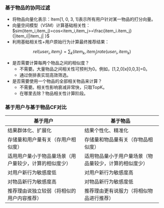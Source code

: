 ### 基于物品的协同过滤

- 将物品向量化表示：Item[1, 0, 3, 1]表示所有用户针对某一物品的打分向量。
- 向量空间模型（VSM）计算基础相关性：$sim(item_i,item_j)=cos<item_i,item_j>=\frac{item_i.item_j}{|item_i||item_j| }$
- 利用基础相关性+用户原始行为计算最终推荐结果：

$$
rel(user_i,item_j)=\sum_k(item_k,item_j)rate(user_i,item_k)
$$

- 是否需要计算每两个物品之间的相似度？
  - 不需要。大量物品之间相关性可预判为0。例如，[1,2,0]x[0,0,3]=0。
  - 通过倒排表实现高效筛选。
- 是否需要使用一个物品的全部相关物品来计算？
  - 不需要。相关性影响衰减非常快，只取TopK。
  - 在哪里去除？物品相关性计算阶段。



### 基于用户与基于物品CF对比

| 基于用户                        | 基于物品                        |
| --------------------------- | --------------------------- |
| 结果群体化、扩展化                   | 结果个性化、精准化                   |
| 存储量和用户量有关（存用户相似度）           | 存储量和物品量有关（存物品相似度）           |
| 适用用户量小于物品量场景（用户量较少，计算的相似度少） | 适用物品量小于用户量场景（物品量较少，计算的相似度少） |
| 对用户新行为敏感度低                  | 对用户新行为敏感度高                  |
| 对物品新行为敏感度高                  | 对物品新行为敏感度低                  |
| 推荐理由说独立较弱（将相似的用户内容推荐）       | 推荐理由更有说服力（将相似物品进行推荐）        |

